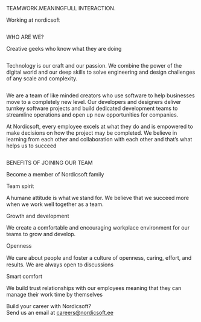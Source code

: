 <section id="team">
  <div class="ticker-wrap">
    <div class="ticker">
      <div class="ticker__item">TEAMWORK.MEANINGFULL INTERACTION.</div>
    </div>
  </div>

  <div class="container">
    <div class="service-col">
      <div class="h2-team">
        <div class="point-block">
          <p class="h2-text-main">Working at nordicsoft</p>
        </div>
      </div>
      <div class="gallery">
        <div class="pic pic1"><img src="/assets/images/pic1.svg" alt="" /></div>
        <div class="pic pic2"><img src="/assets/images/pic2.svg" alt="" /></div>
        <div class="pic empty"></div>
        <div class="pic pic3"><img src="/assets/images/pic3.svg" alt="" /></div>
        <div class="pic pic4"><img src="/assets/images/pic4.svg" alt="" /></div>
      </div>
    </div>
  </div>
  <div class="container">
    <div class="h2-team">
      <div class="point-block">
        <p class="h2-text">WHO ARE WE?</p>
      </div>
      <p class="h3-text">Creative geeks who know what they are doing </p>
    </div>
  </div>
  <div class="container">
    <div class="wizard-block">
      <div class="text-columns">
        <div class="column">
          <p>
            Technology is our craft and our passion. We combine the power of the digital world and our deep skills to solve engineering and design challenges of any scale and complexity.
          </p>
        </div>
        <div class="column">
          <p>
            We are a team of like minded creators who use software to help businesses move to a completely new level. Our developers and designers deliver turnkey software projects and build dedicated development teams to streamline operations and open up new opportunities for companies.
          </p>
          <p>
            At Nordicsoft, every employee excels at what they do and is empowered to make decisions on how the project may be completed. We believe in learning from each other and collaboration with each other and that’s what helps us to succeed
          </p>
        </div>
      </div>
      <div class="avatars">
        <div class="avatar avatar1"></div>
        <div class="avatar avatar2"></div>
        <div class="avatar avatar3"></div>
        <div class="avatar avatar4"></div>
        <div class="avatar avatar5"></div>
        <div class="avatar avatar6"></div>
        <div class="avatar avatar7"></div>
        <div class="avatar avatar8"></div>
        <div class="avatar avatar9"></div>
      </div>
    </div>
  </div>
  <div class="benefits">
    <div class="container">
      <div class="h2-team">
        <div class="point-block">
          <p class="h2-text">BENEFITS OF JOINING OUR TEAM</p>
        </div>
        <p class="h3-text">Become a member of Nordicsoft family</p>
      </div>
    </div>
    <div class="container">
      <div class="benefit-row">
        <div class="benefit">
          <p class="title">Team spirit</p>
          <p>
            A humane attitude is what we stand for. We believe that we succeed more when we work well together as a team.
          </p>
        </div>
        <div class="benefit">
          <p class="title">Growth and development</p>
          <p>
            We create a comfortable and encouraging workplace environment for our teams to grow and develop.
          </p>
        </div>
      </div>
      <div class="benefit-row">
        <div class="benefit">
          <p class="title">Openness</p>
          <p>
            We care about people and foster a culture of openness, caring, eﬀort, and results. We are always open to discussions
          </p>
        </div>
        <div class="benefit">
          <p class="title">Smart comfort</p>
          <p>
            We build trust relationships with our employees meaning that they can manage their work time by themselves
          </p>
        </div>
      </div>
      <div class="gallery-benefit">
        <div class="gallery-row">
          <div class="pic-block pic1">
            <img alt="" src="/assets/images/benefit1.svg" />
          </div>
          <div class="pic-block pic2">
            <img alt="" src="/assets/images/benefit2.svg" />
          </div>
          <div class="pic-block pic3"></div>
        </div>
        <div class="gallery-row">
          <div class="pic-block pic4"></div>
          <div class="pic-block pic5">
            <img alt="" src="/assets/images/benefit5.svg" />
          </div>
          <div class="pic-block pic6">
            <img alt="" src="/assets/images/benefit6.svg" />
          </div>
        </div>
      </div>
    </div>
  </div>
  <div class="in-touch">
    <div class="container">
      <div class="title">Build your career with Nordicsoft?</div>
      <div>Send us an email at <a class="" href="mailto:careers@nordicsoft.ee" title="email" aria-label="email">careers@nordicsoft.ee</a></div>
    </div>
  </div>
</section>

